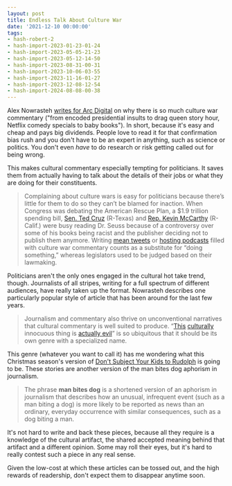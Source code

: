 ```yaml
---
layout: post
title: Endless Talk About Culture War
date: '2021-12-10 00:00:00'
tags:
- hash-robert-2
- hash-import-2023-01-23-01-24
- hash-import-2023-05-05-21-23
- hash-import-2023-05-12-14-50
- hash-import-2023-08-31-00-31
- hash-import-2023-10-06-03-55
- hash-import-2023-11-16-01-27
- hash-import-2023-12-08-12-54
- hash-import-2024-08-08-00-38
---
```


Alex Nowrasteh [writes for Arc Digital](https://www.arcdigital.media/p/the-economics-of-culture-war-commentary) on why there is so much culture war commentary ("from encoded presidential insults to drag queen story hour, Netflix comedy specials to baby books"). In short, because it's easy and cheap and pays big dividends. People love to read it for that confirmation bias rush and you don't have to be an expert in anything, such as science or politics. You don't even _have_ to do research or risk getting called out for being wrong.

This makes cultural commentary especially tempting for politicians. It saves them from actually having to talk about the details of their jobs or what they are doing for their constituents.

> Complaining about culture wars is easy for politicians because there’s little for them to do so they can’t be blamed for inaction. When Congress was debating the American Rescue Plan, a $1.9 trillion spending bill, [Sen. Ted Cruz](https://www.businessinsider.com/sen-cruz-sells-signed-dr-seuss-books-green-eggs-and-ham-2021-3) (R-Texas) and [Rep. Kevin McCarthy](https://www.cbsnews.com/news/kevin-mccarthy-dr-seuss-video-reading-green-eggs-and-ham/) (R-Calif.) were busy reading Dr. Seuss because of a controversy over some of his books being racist and the publisher deciding not to publish them anymore. Writing [mean tweets](https://twitter.com/aoc/status/1354848253729234944?lang=en) or [hosting podcasts](https://podcasts.apple.com/us/podcast/verdict-with-ted-cruz/id1495601614) filled with culture war commentary counts as a substitute for “doing something,” whereas legislators used to be judged based on their lawmaking.

Politicians aren't the only ones engaged in the cultural hot take trend, though. Journalists of all stripes, writing for a full spectrum of different audiences, have really taken up the format. Nowrasteh describes one particularly popular style of article that has been around for the last few years.

> Journalism and commentary also thrive on unconventional narratives that cultural commentary is well suited to produce. “[This](https://www.theguardian.com/society/2018/jan/29/marijuana-name-cannabis-racism) [culturally](https://time.com/5593706/hard-work-achievement-mindset/) innocuous thing is [actually evil](https://www.lettoysbetoys.org.uk/why-it-matters/)” is so ubiquitous that it should be its own genre with a specialized name.

This genre (whatever you want to call it) has me wondering what this Christmas season's version of [Don't Subject Your Kids to Rudolph](https://www.theatlantic.com/magazine/archive/2020/12/rankin-bass-rudolph-the-red-nosed-reindeer/616932/) is going to be. These stories are another version of the man bites dog aphorism in journalism.

> The phrase **man bites dog** is a shortened version of an aphorism in journalism that describes how an unusual, infrequent event (such as a man biting a dog) is more likely to be reported as news than an ordinary, everyday occurrence with similar consequences, such as a dog biting a man.

It's not hard to write and back these pieces, because all they require is a knowledge of the cultural artifact, the shared accepted meaning behind that artifact and a different opinion. Some may roll their eyes, but it's hard to really contest such a piece in any real sense.

Given the low-cost at which these articles can be tossed out, and the high rewards of readership, don't expect them to disappear anytime soon.

